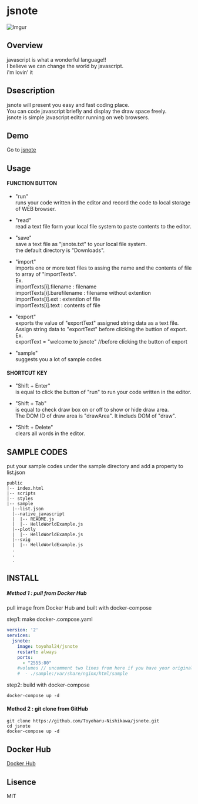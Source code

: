 jsnote
========
![Imgur](https://i.imgur.com/HRDIOeq.png)
## Overview
javascript is what a wonderful language!!  
I believe we can change the world by javascript.  
i'm lovin' it

## Dsescription
jsnote will present you easy and fast coding place.    
You can code javascript briefly and display the draw space freely.  
jsnote is simple javascript editor running on web browsers.  


## Demo
Go to [jsnote](https://toyoharu-nishikawa.github.io/jsnote/public/index.html)

## Usage

####  FUNCTION BUTTON 
  
- "run"  
    runs your code written in the editor and record the code to local storage of WEB browser.

- "read"  
    read a text file form your local file system  to paste contents to the editor.

- "save"  
    save a text file as "jsnote.txt" to your local file system.  
    the default directory is "Downloads". 

- "import"  
     imports one or more text files to assing the name and the contents of file to array of "importTexts".  
     Ex.  
     importTexts[i].filename      : filename  
     importTexts[i].barefilename  : filename without extention  
     importTexts[i].ext           : extention of file  
     importTexts[i].text          : contents of file  

- "export"  
    exports the value of "exportText" assigned string data as a text file.  
    Assign string data to "exportText" before clicking the buttion of export.  
    Ex.  
    exportText = "welcome to jsnote" //before clicking the button of export

- "sample"  
    suggests you a lot of sample codes

#### SHORTCUT KEY 

- "Shift + Enter"  
    is equal to click the button of "run" to run your code written in the editor.

- "Shift + Tab"  
    is equal to check draw box on or off to show or hide draw area.  
    The DOM ID of draw area is "drawArea". It includs DOM of "draw".
 
- "Shift + Delete"  
    clears all words in the editor.

## SAMPLE CODES
put your sample codes under the sample directory and add a property to list.json

```
public
|-- index.html
|-- scripts
|-- styles
|-- sample
  |--list.json
  |--native_javascript
  |  |-- README.js
  |  |-- HelloWorldExample.js
  |--plotly
  |  |-- HelloWorldExample.js
  |--svig
  |  |-- HelloWorldExample.js
  .
  .
  .
```

## INSTALL
##### Method 1 : pull from Docker Hub
pull image from Docker Hub and built with docker-compose

step1: make docker-.compose.yaml  

```docker-compose.yaml
version: '2'
services:
  jsnote:
    image: toyohal24/jsnote
    restart: always
    ports:
      - "2555:80"
    #volumes // uncomment two lines from here if you have your original sample
    #  - ./sample:/var/share/nginx/html/sample
```
step2: build with docker-compose

```shell
docker-compose up -d
```
#### Method 2 : git clone from GitHub
```
git clone https://github.com/Toyoharu-Nishikawa/jsnote.git
cd jsnote
docker-compose up -d
```

## Docker Hub
[Docker Hub](https://hub.docker.com/r/toyohal24/jsnote/)

## Lisence
  MIT

